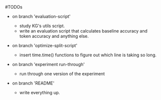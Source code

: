 
#TODOs 
 
- on branch 'evaluation-script' 
  - study KG's utils script.
  - write an evaluation script that calculates baseline accuracy and token accuracy and anything else.

- on branch 'optimize-split-script' 
  - insert time.time() functions to figure out which line is taking so long. 
  
- on branch 'experiment run-through' 
  - run through one version of the experiment 
  
- on branch 'README' 
  - write everything up. 
  
